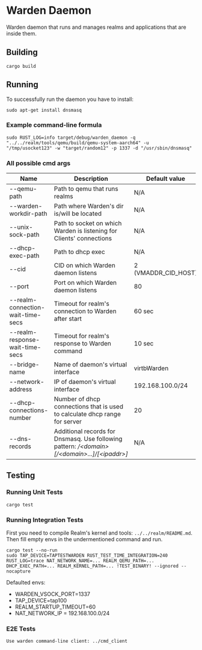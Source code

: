 # Warden Daemon

Warden daemon that runs and manages realms and applications that are inside them.

## Building

    cargo build

## Running
To successfully run the daemon you have to install:

    sudo apt-get install dnsmasq


### Example command-line formula

    sudo RUST_LOG=info target/debug/warden_daemon -q "../../realm/tools/qemu/build/qemu-system-aarch64" -u "/tmp/usocket123" -w "target/random12" -p 1337 -d "/usr/sbin/dnsmasq"

### All possible cmd args

| Name | Description | Default value |
|-|-|-|
|--qemu-path | Path to qemu that runs realms | N/A|
|--warden-workdir-path | Path where Warden's dir is/will be located | N/A|
|--unix-sock-path | Path to socket on which Warden is listening for Clients' connections | N/A|
|--dhcp-exec-path | Path to dhcp exec | N/A|
|--cid| CID on which Warden daemon listens | 2 (VMADDR_CID_HOST)|
|--port| Port on which Warden daemon listens | 80|
|--realm-connection-wait-time-secs | Timeout for realm's connection to Warden after start | 60 sec|
|--realm-response-wait-time-secs | Timeout for realm's response to Warden command | 10 sec|
|--bridge-name| Name of daemon's virtual interface | virtbWarden|
|--network-address| IP of daemon's virtual interface | 192.168.100.0/24|
|--dhcp-connections-number| Number of dhcp connections that is used to calculate dhcp range for server| 20|
|--dns-records| Additional records for Dnsmasq. Use following pattern: */\<domain\>\[/\<domain\>...\]/\[\<ipaddr\>\]* | N/A|


## Testing

### Running Unit Tests

    cargo test

### Running Integration Tests
First you need to compile Realm's kernel and tools: `../../realm/README.md`.
Then fill empty envs in the undermentioned command and run.

    cargo test --no-run
    sudo TAP_DEVICE=TAPTESTWARDEN RUST_TEST_TIME_INTEGRATION=240 RUST_LOG=trace NAT_NETWORK_NAME=... REALM_QEMU_PATH=... DHCP_EXEC_PATH=... REALM_KERNEL_PATH=... !TEST_BINARY! --ignored --nocapture

Defaulted envs:

- WARDEN_VSOCK_PORT=1337
- TAP_DEVICE=tap100
- REALM_STARTUP_TIMEOUT=60
- NAT_NETWORK_IP = 192.168.100.0/24

### E2E Tests

    Use warden command-line client: ../cmd_client